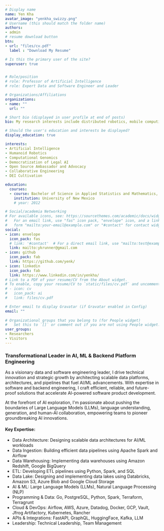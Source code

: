 ```yaml
---
# Display name
name: Yen Kha
avatar_image: "yenkha_swizzy.png"
# Username (this should match the folder name)
authors:
- admin
# resume download button
btn:
- url: "files/cv.pdf"
  label : "Download My Resume"

# Is this the primary user of the site?
superuser: true


# Role/position
# role: Professor of Artificial Intelligence
# role: Expert Data and Software Engineer and Leader

# Organizations/Affiliations
organizations:
- name: ""
  url: ""

# Short bio (displayed in user profile at end of posts)
bio: My research interests include distributed robotics, mobile computing and programmable matter.

# Should the user's education and interests be displayed?
display_education: true

interests:
- Artificial Intelligence
- Humanoid Robotics
- Computational Genomics
- Democratization of Legal AI
- Open Source Ambassador and Advocacy
- Collaborative Engineering
- DEI Cultivation

education:
  courses:
  - course: Bachelor of Science in Applied Statistics and Mathematics, and Psychology (Dual Degree)
    institution: University of New Mexico
    # year: 2012

# Social/academia Networking
# For available icons, see: https://sourcethemes.com/academic/docs/widgets/#icons
#   For an email link, use "fas" icon pack, "envelope" icon, and a link in the
#   form "mailto:your-email@example.com" or "#contact" for contact widget.
social:
- icon: envelope
  icon_pack: fas
  # link: '#contact'  # For a direct email link, use "mailto:test@example.org".
  link: mailto:ykrunner@gmail.com
- icon: github
  icon_pack: fab
  link: https://github.com/yenk/
- icon: linkedin
  icon_pack: fab
  link: https://www.linkedin.com/in/yenkha/
# Link to a PDF of your resume/CV from the About widget.
# To enable, copy your resume/CV to `static/files/cv.pdf` and uncomment the lines below.  
# - icon: cv
#   icon_pack: ai
#   link: files/cv.pdf

# Enter email to display Gravatar (if Gravatar enabled in Config)
email: ""
  
# Organizational groups that you belong to (for People widget)
#   Set this to `[]` or comment out if you are not using People widget.  
user_groups:
- Researchers
- Visitors
---
```

### Transformational Leader in AI, ML & Backend Platform Engineering
As a visionary data and software engineering leader, I drive technical innovation and strategic growth by architecting scalable data platforms, architectures, and pipelines that fuel AI/ML advancements. With expertise in software and backend engineering, I craft efficient, reliable, and future-proof solutions that accelerate AI-powered software product development.

At the forefront of AI exploration, I'm passionate about pushing the boundaries of Large Language Models (LLMs), language understanding, generation, and human-AI collaboration, empowering teams to pioneer groundbreaking AI innovations.

#### Key Expertise:
* Data Architecture: Designing scalable data architectures for AI/ML workloads
* Data Ingestion: Building efficient data pipelines using Apache Spark and Airflow
* Data Warehousing: Implementing data warehouses using Amazon Redshift, Google BigQuery
* ETL: Developing ETL pipelines using Python, Spark, and SQL
* Data Lake: Designing and implementing data lakes using Databricks, Amazon S3, Azure Blob and Google Cloud Storage
* AI & ML: Large Language Models (LLMs), Natural Language Processing (NLP)
* Programming & Data: Go, PostgreSQL, Python, Spark, Terraform, Terragrunt
* Cloud & DevOps: Airflow, AWS, Azure, Datadog, Docker, GCP, Vault, Jfrog Artifactory, Kubernetes, Rancher
* APIs & Integrations: FastAPI, GraphQL, HuggingFace, Kafka, LLM
* Leadership: Technical Leadership, Team Management